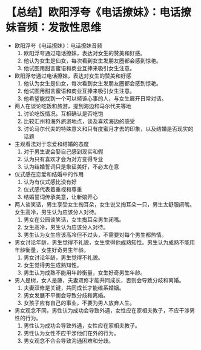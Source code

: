 # 【总结】欧阳浮夸《电话撩妹》：电话撩妹音频：发散性思维

-   欧阳浮夸《电话撩妹》：电话撩妹音频
    1.  欧阳浮夸通过电话撩妹，表达对女生的赞美和好感。
    2.  他认为女生是仙女，每次看到女生发朋友圈都会感到惊艳。
    3.  他试图用甜言蜜语和商业互捧来吸引女生注意。
-   欧阳浮夸通过电话撩妹，表达对女生的赞美和好感
    1.  他认为女生是仙女，每次看到女生发朋友圈都会感到惊艳。
    2.  他试图用甜言蜜语和商业互捧来吸引女生注意。
    3.  他希望能找到一个可以倾诉心事的人，与女生展开日常对话。
-   两人在谈论吃饭和旅游，提到海边和马尔代夫等地
    1.  讨论吃饭情况，互相确认是否吃饱
    2.  比较汇州和海外旅游地点，谈及喜欢海边的感受
    3.  讨论马尔代夫的特殊意义和只有度蜜月才去的印象，以及结婚是否现实的话题
-   主观看法对于恋爱和结婚的态度
    1.  对于男生说会娶自己感到现实和假
    2.  认为只有喜欢才会为对方变得专业
    3.  认为结婚誓词只是象征美好，不必太在意
-   仪式感在恋爱和结婚中的作用
    1.  认为有仪式感比没有好
    2.  仪式感代表着重视和尊重
    3.  结婚誓词传承美意，让新娘开心
-   两人谈笑话，男生享受女生掏耳朵，女生说又掏耳朵一只，男生太舒服闭嘴。女生高冷，男生认为应该分人对待。
    1.  男女在公园谈笑话，女生掏耳朵男生闭嘴。
    2.  女生高冷，男生认为应该分人对待。
    3.  男生认为女生应该高冷但不过头，不需要对每个男生都热情。
-   男女讨论年龄，男生觉得不礼貌，女生觉得他成熟知性。男生认为成熟不能用年龄衡量，女生好奇男生年龄。
    1.  男女讨论年龄，男生觉得不礼貌。
    2.  女生觉得男生成熟知性。
    3.  男生认为成熟不能用年龄衡量，女生好奇男生年龄。
-   男人是树，女人是藤，夫妻双修才能共同成长，否则会导致分歧和离婚。
    1.  夫妻双修是关键，共同成长才能维系婚姻。
    2.  男女发展不平衡会导致分歧和离婚。
    3.  女孩子应有自己的事业，不要为男人放弃人生。
-   男女观念不同，男性认为成功会导致外遇，女性应在家相夫教子，不应干涉男性的行为。
    1.  男性认为成功会导致外遇，女性应在家相夫教子。
    2.  男性认为女性不应干涉他们在外的行为。
    3.  男女观念不合会导致沟通困难和分歧。
